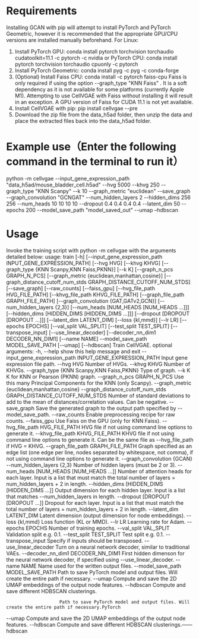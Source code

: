 # Requirements
Installing GCAN with pip will attempt to install PyTorch and PyTorch Geometric, however it is recommended that the appropriate GPU/CPU versions are installed manually beforehand. For Linux:
1.	Install PyTorch GPU:
conda install pytorch torchvision torchaudio cudatoolkit=11.1 -c pytorch -c nvidia
or PyTorch CPU:
conda install pytorch torchvision torchaudio cpuonly -c pytorch
2.	Install PyTorch Geometric:
conda install pyg -c pyg -c conda-forge
3.	(Optional) Install Faiss CPU:
conda install -c pytorch faiss-cpu
Faiss is only required if using the option --graph_type "KNN Faiss" . It is a soft dependency as it is not available for some platforms (currently Apple M1). Attempting to use CellVGAE with Faiss without installing it will result in an exception.
A GPU version of Faiss for CUDA 11.1 is not yet available.
4.	Install CellVGAE with pip:
pip install cellvgae --pre
5. Download the zip file from the data_h5ad folder, then unzip the data and place the extracted files back into the data_h5ad folder.

# Example use（Enter the following command in the terminal to run it）
python -m cellvgae --input_gene_expression_path "data_h5ad/mouse_bladder_cell.h5ad" --hvg 5000 --khvg 250 --graph_type "KNN Scanpy" --k 10 --graph_metric "euclidean" --save_graph --graph_convolution "GCNGAT" --num_hidden_layers 2 --hidden_dims 256 256 --num_heads 10 10 10 10 --dropout 0.4 0.4 0.4 0.4 --latent_dim 50 --epochs 200 --model_save_path "model_saved_out"  --umap –hdbscan

# Usage
Invoke the training script with python -m cellvgae with the arguments detailed below:
usage: train [-h] [--input_gene_expression_path INPUT_GENE_EXPRESSION_PATH] [--hvg HVG] [--khvg KHVG] [--graph_type {KNN Scanpy,KNN Faiss,PKNN}] [--k K] [--graph_n_pcs GRAPH_N_PCS]
             [--graph_metric {euclidean,manhattan,cosine}] [--graph_distance_cutoff_num_stds GRAPH_DISTANCE_CUTOFF_NUM_STDS] [--save_graph] [--raw_counts] [--faiss_gpu]
             [--hvg_file_path HVG_FILE_PATH] [--khvg_file_path KHVG_FILE_PATH] [--graph_file_path GRAPH_FILE_PATH] [--graph_convolution {GAT,GATv2,GCN}] [--num_hidden_layers {2,3}]
             [--num_heads [NUM_HEADS [NUM_HEADS ...]]] [--hidden_dims [HIDDEN_DIMS [HIDDEN_DIMS ...]]] [--dropout [DROPOUT [DROPOUT ...]]] [--latent_dim LATENT_DIM] [--loss {kl,mmd}] [--lr LR]
             [--epochs EPOCHS] [--val_split VAL_SPLIT] [--test_split TEST_SPLIT] [--transpose_input] [--use_linear_decoder] [--decoder_nn_dim1 DECODER_NN_DIM1] [--name NAME] --model_save_path MODEL_SAVE_PATH [--umap] [--hdbscan]
Train CellVGAE.
optional arguments:
  -h, --help            show this help message and exit
  --input_gene_expression_path INPUT_GENE_EXPRESSION_PATH
                        Input gene expression file path.
  --hvg HVG             Number of HVGs.
  --khvg KHVG           Number of KHVGs.
  --graph_type {KNN Scanpy,KNN Faiss,PKNN}
                        Type of graph.
  --k K                 K for KNN or Pearson (PKNN) graph.
  --graph_n_pcs GRAPH_N_PCS
                        Use this many Principal Components for the KNN (only Scanpy).
  --graph_metric {euclidean,manhattan,cosine}
  --graph_distance_cutoff_num_stds GRAPH_DISTANCE_CUTOFF_NUM_STDS
                        Number of standard deviations to add to the mean of distances/correlation values. Can be negative.
  --save_graph          Save the generated graph to the output path specified by --model_save_path.
  --raw_counts          Enable preprocessing recipe for raw counts.
  --faiss_gpu           Use Faiss on the GPU (only for KNN Faiss).
  --hvg_file_path HVG_FILE_PATH
                        HVG file if not using command line options to generate it.
  --khvg_file_path KHVG_FILE_PATH
                        KHVG file if not using command line options to generate it. Can be the same file as --hvg_file_path if HVG = KHVG.
  --graph_file_path GRAPH_FILE_PATH
                        Graph specified as an edge list (one edge per line, nodes separated by whitespace, not comma), if not using command line options to generate it.
  --graph_convolution {GCAN}
  --num_hidden_layers {2,3}
                        Number of hidden layers (must be 2 or 3).
  --num_heads [NUM_HEADS [NUM_HEADS ...]]
                        Number of attention heads for each layer. Input is a list that must match the total number of layers = num_hidden_layers + 2 in length.
  --hidden_dims [HIDDEN_DIMS [HIDDEN_DIMS ...]]
                        Output dimension for each hidden layer. Input is a list that matches --num_hidden_layers in length.
  --dropout [DROPOUT [DROPOUT ...]]
                        Dropout for each layer. Input is a list that must match the total number of layers = num_hidden_layers + 2 in length.
  --latent_dim LATENT_DIM
                        Latent dimension (output dimension for node embeddings).
  --loss {kl,mmd}       Loss function (KL or MMD).
  --lr LR               Learning rate for Adam.
  --epochs EPOCHS       Number of training epochs.
  --val_split VAL_SPLIT
                        Validation split e.g. 0.1.
  --test_split TEST_SPLIT
                        Test split e.g. 0.1.
  --transpose_input     Specify if inputs should be transposed.
  --use_linear_decoder  Turn on a neural network decoder, similar to traditional VAEs.
  --decoder_nn_dim1 DECODER_NN_DIM1
                        First hidden dimenson for the neural network decoder, if specified using --use_linear_decoder.
  --name NAME           Name used for the written output files.
  --model_save_path MODEL_SAVE_PATH
                        Path to save PyTorch model and output files. Will create the entire path if necessary.
  --umap                Compute and save the 2D UMAP embeddings of the output node features.
  --hdbscan             Compute and save different HDBSCAN clusterings.


                        Path to save PyTorch model and output files. Will create the entire path if necessary.PyTorch
  --umap                Compute and save the 2D UMAP embeddings of the output node features.
  --hdbscan             Compute and save different HDBSCAN clusterings.——hdbscan

